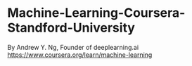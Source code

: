 # Machine-Learning-Coursera-Standford-University
By Andrew Y. Ng, Founder of deeplearning.ai
https://www.coursera.org/learn/machine-learning
